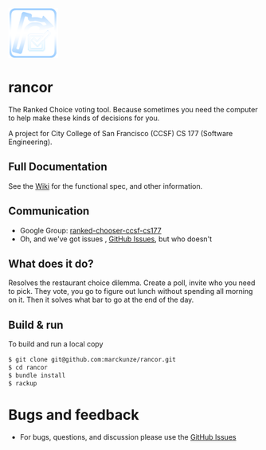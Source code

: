 <img src="https://raw.githubusercontent.com/marckunze/rancor/master/public/images/logo_100x100.png?token=AA_TUFQxekDYmkhgiabuNig3eHju7l5Qks5UhU9vwA%3D%3D">

# rancor
The Ranked Choice voting tool. Because sometimes you need the computer to help make these kinds of decisions for you.

A project for City College of San Francisco (CCSF) CS 177 (Software Engineering).

## Full Documentation

See the [Wiki](https://github.com/marckunze/rancor/wiki) for the functional spec, and other information.

## Communication
* Google Group: [ranked-chooser-ccsf-cs177](groups.google.com/forum/#!forum/ranked-chooser-ccsf-cs177)
* Oh, and we've got issues , [GitHub Issues](https://github.com/marckunze/rancor/issues), but who doesn't

## What does it do?
Resolves the restaurant choice dilemma. Create a poll, invite who you need to pick. They vote, you go to figure out lunch without spending all morning on it. Then it solves what bar to go at the end of the day.

## Build & run
To build and run a local copy

```
$ git clone git@github.com:marckunze/rancor.git
$ cd rancor
$ bundle install
$ rackup
```

Bugs and feedback
=================
* For bugs, questions, and discussion please use the [GitHub Issues](https://github.com/marckunze/rancor/issues)
